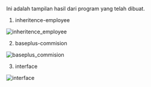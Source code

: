 Ini adalah tampilan hasil dari program yang telah dibuat.

1. inheritence-employee



![inheritence_employee](https://user-images.githubusercontent.com/40866806/136508515-75ad949c-6cec-48d7-8e5f-5e713fe73d1c.PNG)



2. baseplus-commision



![baseplus_commision](https://user-images.githubusercontent.com/40866806/136510542-d5890e07-1837-4fc4-8b91-dac2dd503ca0.PNG)



3. interface



![interface](https://user-images.githubusercontent.com/40866806/136699897-ddd84b78-d748-4adf-a381-e6c5a306934a.PNG)

